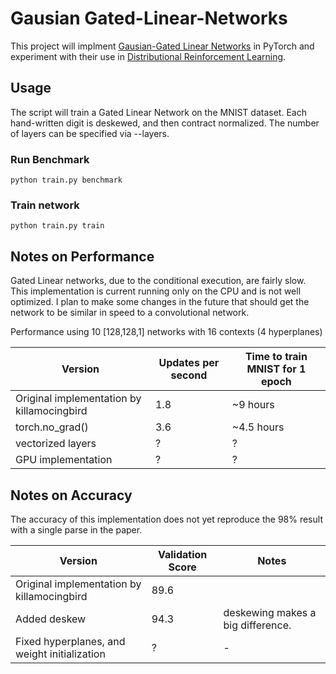 # Gausian Gated-Linear-Networks

This project will implment [Gausian-Gated Linear Networks](https://arxiv.org/pdf/2006.05964.pdf) in PyTorch and experiment with their use in [Distributional Reinforcement Learning](https://arxiv.org/pdf/1707.06887.pdf).

## Usage

The script will train a Gated Linear Network on the MNIST dataset. Each hand-written digit is deskewed, and then
contract normalized. The number of layers can be specified via --layers. 

### Run Benchmark
```python train.py benchmark```

### Train network
```python train.py train```

## Notes on Performance

Gated Linear networks, due to the conditional execution, are fairly slow. This implementation is current running only on the CPU and is not well optimized. I plan to make some changes in the future that should get the network to be similar in speed to a convolutional network. 

Performance using 10 [128,128,1] networks with 16 contexts (4 hyperplanes)

| Version | Updates per second | Time to train MNIST for 1 epoch |
|---------|--------------------|---------------------------------|
Original implementation by killamocingbird | 1.8 | ~9 hours |  
torch.no_grad() | 3.6 | ~4.5 hours |
vectorized layers  | ? | ? |
GPU implementation  | ? | ? |
 
 ## Notes on Accuracy 
 
The accuracy of this implementation does not yet reproduce the 98% result with a single parse in the paper.

| Version | Validation Score | Notes |
|---------|--------------------|---------------------------------|
Original implementation by killamocingbird | 89.6 |  |  
Added deskew | 94.3 | deskewing makes a big difference.  |
Fixed hyperplanes, and weight initialization | ? | - |
  